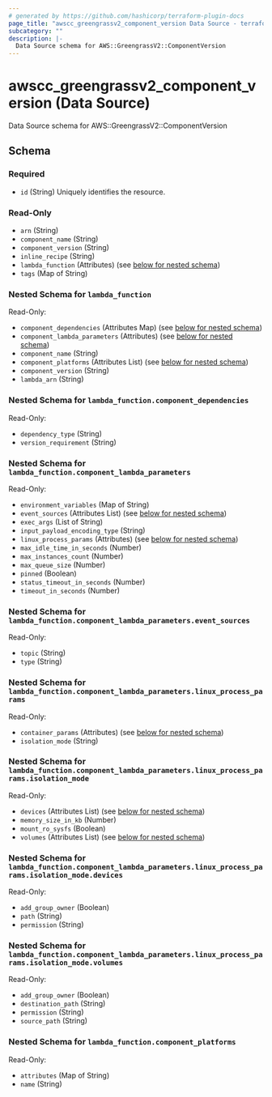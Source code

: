 ```yaml
---
# generated by https://github.com/hashicorp/terraform-plugin-docs
page_title: "awscc_greengrassv2_component_version Data Source - terraform-provider-awscc"
subcategory: ""
description: |-
  Data Source schema for AWS::GreengrassV2::ComponentVersion
---
```


# awscc_greengrassv2_component_version (Data Source)

Data Source schema for AWS::GreengrassV2::ComponentVersion



<!-- schema generated by tfplugindocs -->
## Schema

### Required

- `id` (String) Uniquely identifies the resource.

### Read-Only

- `arn` (String)
- `component_name` (String)
- `component_version` (String)
- `inline_recipe` (String)
- `lambda_function` (Attributes) (see [below for nested schema](#nestedatt--lambda_function))
- `tags` (Map of String)

<a id="nestedatt--lambda_function"></a>
### Nested Schema for `lambda_function`

Read-Only:

- `component_dependencies` (Attributes Map) (see [below for nested schema](#nestedatt--lambda_function--component_dependencies))
- `component_lambda_parameters` (Attributes) (see [below for nested schema](#nestedatt--lambda_function--component_lambda_parameters))
- `component_name` (String)
- `component_platforms` (Attributes List) (see [below for nested schema](#nestedatt--lambda_function--component_platforms))
- `component_version` (String)
- `lambda_arn` (String)

<a id="nestedatt--lambda_function--component_dependencies"></a>
### Nested Schema for `lambda_function.component_dependencies`

Read-Only:

- `dependency_type` (String)
- `version_requirement` (String)


<a id="nestedatt--lambda_function--component_lambda_parameters"></a>
### Nested Schema for `lambda_function.component_lambda_parameters`

Read-Only:

- `environment_variables` (Map of String)
- `event_sources` (Attributes List) (see [below for nested schema](#nestedatt--lambda_function--component_lambda_parameters--event_sources))
- `exec_args` (List of String)
- `input_payload_encoding_type` (String)
- `linux_process_params` (Attributes) (see [below for nested schema](#nestedatt--lambda_function--component_lambda_parameters--linux_process_params))
- `max_idle_time_in_seconds` (Number)
- `max_instances_count` (Number)
- `max_queue_size` (Number)
- `pinned` (Boolean)
- `status_timeout_in_seconds` (Number)
- `timeout_in_seconds` (Number)

<a id="nestedatt--lambda_function--component_lambda_parameters--event_sources"></a>
### Nested Schema for `lambda_function.component_lambda_parameters.event_sources`

Read-Only:

- `topic` (String)
- `type` (String)


<a id="nestedatt--lambda_function--component_lambda_parameters--linux_process_params"></a>
### Nested Schema for `lambda_function.component_lambda_parameters.linux_process_params`

Read-Only:

- `container_params` (Attributes) (see [below for nested schema](#nestedatt--lambda_function--component_lambda_parameters--linux_process_params--container_params))
- `isolation_mode` (String)

<a id="nestedatt--lambda_function--component_lambda_parameters--linux_process_params--container_params"></a>
### Nested Schema for `lambda_function.component_lambda_parameters.linux_process_params.isolation_mode`

Read-Only:

- `devices` (Attributes List) (see [below for nested schema](#nestedatt--lambda_function--component_lambda_parameters--linux_process_params--isolation_mode--devices))
- `memory_size_in_kb` (Number)
- `mount_ro_sysfs` (Boolean)
- `volumes` (Attributes List) (see [below for nested schema](#nestedatt--lambda_function--component_lambda_parameters--linux_process_params--isolation_mode--volumes))

<a id="nestedatt--lambda_function--component_lambda_parameters--linux_process_params--isolation_mode--devices"></a>
### Nested Schema for `lambda_function.component_lambda_parameters.linux_process_params.isolation_mode.devices`

Read-Only:

- `add_group_owner` (Boolean)
- `path` (String)
- `permission` (String)


<a id="nestedatt--lambda_function--component_lambda_parameters--linux_process_params--isolation_mode--volumes"></a>
### Nested Schema for `lambda_function.component_lambda_parameters.linux_process_params.isolation_mode.volumes`

Read-Only:

- `add_group_owner` (Boolean)
- `destination_path` (String)
- `permission` (String)
- `source_path` (String)





<a id="nestedatt--lambda_function--component_platforms"></a>
### Nested Schema for `lambda_function.component_platforms`

Read-Only:

- `attributes` (Map of String)
- `name` (String)


